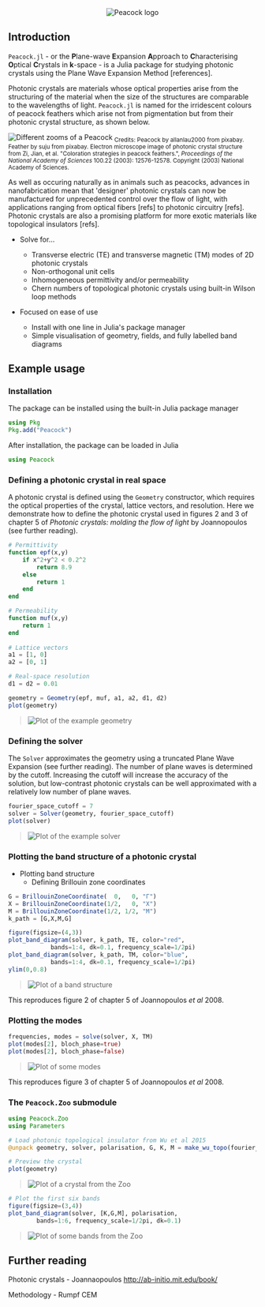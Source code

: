 <div align="center">
<img src="logo.png" alt="Peacock logo"></img>
</div>

## Introduction

`Peacock.jl` - or the **P**lane-wave **E**xpansion **A**pproach to **C**haracterising **O**ptical **C**rystals in **k**-space - is a Julia package for studying photonic crystals using the Plane Wave Expansion Method [references].

Photonic crystals are materials whose optical properties arise from the structuring of the material when the size of the structures are comparable to the wavelengths of light. `Peacock.jl` is named for the irridescent colours of peacock feathers which arise not from pigmentation but from their photonic crystal structure, as shown below.

![Different zooms of a Peacock](zoom.png)
<sub>Credits: Peacock by allanlau2000 from pixabay. Feather by suju from pixabay. Electron microscope image of photonic crystal structure from Zi, Jian, et al. "Coloration strategies in peacock feathers.",  *Proceedings of the National Academy of Sciences* 100.22 (2003): 12576-12578. Copyright (2003) National Academy of Sciences.</sub>

As well as occuring naturally as in animals such as peacocks, advances in nanofabrication mean that 'designer' photonic crystals can now be manufactured for unprecedented control over the flow of light, with applications ranging from optical fibers [refs] to photonic circuitry [refs]. Photonic crystals are also a promising platform for more exotic materials like topological insulators [refs].

* Solve for...
	* Transverse electric (TE) and transverse magnetic (TM) modes of 2D photonic crystals
	* Non-orthogonal unit cells
	* Inhomogeneous permittivity and/or permeability
	* Chern numbers of topological photonic crystals using built-in Wilson loop methods

* Focused on ease of use
	* Install with one line in Julia's package manager
	* Simple visualisation of geometry, fields, and fully labelled band diagrams



## Example usage

### Installation

The package can be installed using the built-in Julia package manager
```julia
using Pkg
Pkg.add("Peacock")
```

After installation, the package can be loaded in Julia
```julia
using Peacock
```


### Defining a photonic crystal in real space

A photonic crystal is defined using the `Geometry` constructor, which requires the optical properties of the crystal, lattice vectors, and resolution. Here we demonstrate how to define the photonic crystal used in figures 2 and 3 of chapter 5 of _Photonic crystals: molding the flow of light_ by Joannopoulos (see further reading).
```julia
# Permittivity
function epf(x,y)
    if x^2+y^2 < 0.2^2
        return 8.9
    else
        return 1
    end
end

# Permeability
function muf(x,y)
    return 1
end
    
# Lattice vectors
a1 = [1, 0]
a2 = [0, 1]

# Real-space resolution
d1 = d2 = 0.01

geometry = Geometry(epf, muf, a1, a2, d1, d2)
plot(geometry)
```
> ![Plot of the example geometry](figures/example_plot_geometry.png)

### Defining the solver

The `Solver` approximates the geometry using a truncated Plane Wave Expansion (see further reading). The number of plane waves is determined by the cutoff. Increasing the cutoff will increase the accuracy of the solution, but low-contrast photonic crystals can be well approximated with a relatively low number of plane waves.

```julia
fourier_space_cutoff = 7
solver = Solver(geometry, fourier_space_cutoff)
plot(solver)
```
> ![Plot of the example solver](figures/example_plot_solver_cutoff=7.png)


### Plotting the band structure of a photonic crystal

* Plotting band structure
    * Defining Brillouin zone coordinates

```julia
G = BrillouinZoneCoordinate(  0,   0, "Γ")
X = BrillouinZoneCoordinate(1/2,   0, "X")
M = BrillouinZoneCoordinate(1/2, 1/2, "M")
k_path = [G,X,M,G]

figure(figsize=(4,3))
plot_band_diagram(solver, k_path, TE, color="red",
            bands=1:4, dk=0.1, frequency_scale=1/2pi)
plot_band_diagram(solver, k_path, TM, color="blue",
            bands=1:4, dk=0.1, frequency_scale=1/2pi)
ylim(0,0.8)
```
> ![Plot of a band structure](figures/example_plot_band_diagram.png)

This reproduces figure 2 of chapter 5 of Joannopoulos *et al* 2008.

### Plotting the modes

```julia
frequencies, modes = solve(solver, X, TM)
plot(modes[2], bloch_phase=true)
plot(modes[2], bloch_phase=false)
```

> ![Plot of some modes](figures/example_plot_modes.png)

This reproduces figure 3 of chapter 5 of Joannopoulos *et al* 2008.


### The `Peacock.Zoo` submodule

```julia
using Peacock.Zoo
using Parameters

# Load photonic topological insulator from Wu et al 2015
@unpack geometry, solver, polarisation, G, K, M = make_wu_topo(fourier_space_cutoff)

# Preview the crystal
plot(geometry)
```

> ![Plot of a crystal from the Zoo](figures/example_zoo_geometry.png)

```julia
# Plot the first six bands
figure(figsize=(3,4))
plot_band_diagram(solver, [K,G,M], polarisation,
        bands=1:6, frequency_scale=1/2pi, dk=0.1)
```

> ![Plot of some bands from the Zoo](figures/example_zoo_bands.png)


## Further reading

Photonic crystals - Joannaopoulos
http://ab-initio.mit.edu/book/

Methodology - Rumpf CEM
